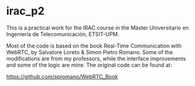 # irac_p2
This is a practical work for the IRAC course in the Máster Universitario en Ingeniería de Telecomunicación, ETSIT-UPM.

Most of the code is based on the book Real-Time Communication with WebRTC, by Salvatore Loreto & Simon Pietro Romano. Some of the modifications are from my professors, while the interface improvements and some of the logic are mine. The original code can be found at:

https://github.com/spromano/WebRTC_Book
